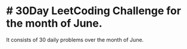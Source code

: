 # # 30Day LeetCoding Challenge for the month of June. 
It consists of 30 daily problems over the month of June.
